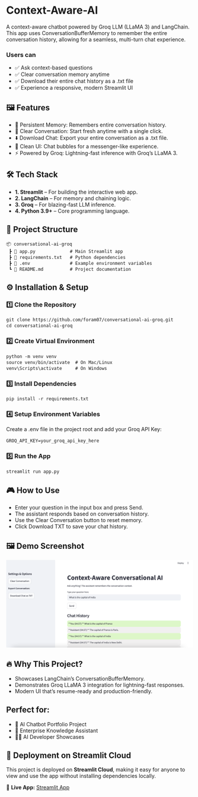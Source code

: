 # Context-Aware-AI

A context-aware chatbot powered by Groq LLM (LLaMA 3) and LangChain. This app uses ConversationBufferMemory to remember the entire conversation history, allowing for a seamless, multi-turn chat experience.

### Users can

- ✅ Ask context-based questions
- ✅ Clear conversation memory anytime
- ✅ Download their entire chat history as a .txt file
- ✅ Experience a responsive, modern Streamlit UI

## 🖼️ Features

- 💬 Persistent Memory: Remembers entire conversation history.
- 🧹 Clear Conversation: Start fresh anytime with a single click.
- ⬇️ Download Chat: Export your entire conversation as a .txt file.
- 🎨 Clean UI: Chat bubbles for a messenger-like experience.
- ⚡ Powered by Groq: Lightning-fast inference with Groq’s LLaMA 3.

## 🛠️ Tech Stack

- **1. Streamlit**
  – For building the interactive web app.
- **2. LangChain**
  – For memory and chaining logic.
- **3. Groq**
  – For blazing-fast LLM inference.
- **4. Python 3.9+**
  – Core programming language.

## 📂 Project Structure

```
📦 conversational-ai-groq
 ┣ 📜 app.py             # Main Streamlit app
 ┣ 📜 requirements.txt   # Python dependencies
 ┣ 📜 .env               # Example environment variables
 ┗ 📜 README.md          # Project documentation
```

## ⚙️ Installation & Setup

### 1️⃣ Clone the Repository

```
git clone https://github.com/foram07/conversational-ai-groq.git
cd conversational-ai-groq
```

### 2️⃣ Create Virtual Environment

```
python -m venv venv
source venv/bin/activate  # On Mac/Linux
venv\Scripts\activate     # On Windows
```

### 3️⃣ Install Dependencies

```
pip install -r requirements.txt
```

### 4️⃣ Setup Environment Variables

Create a .env file in the project root and add your Groq API Key:

```
GROQ_API_KEY=your_groq_api_key_here
```

### 5️⃣ Run the App

```
streamlit run app.py
```

## 🎮 How to Use

- Enter your question in the input box and press Send.
- The assistant responds based on conversation history.
- Use the Clear Conversation button to reset memory.
- Click Download TXT to save your chat history.

## 🖼️ Demo Screenshot

<img src="assets/image.png" alt="App Screenshot" width="1000"/>

## 🔥 Why This Project?

- Showcases LangChain’s ConversationBufferMemory.
- Demonstrates Groq LLaMA 3 integration for lightning-fast responses.
- Modern UI that’s resume-ready and production-friendly.

## Perfect for:

- 🚀 AI Chatbot Portfolio Project
- 🏢 Enterprise Knowledge Assistant
- 🧑‍💻 AI Developer Showcases

## 🚀 Deployment on Streamlit Cloud

This project is deployed on **Streamlit Cloud**, making it easy for anyone to view and use the app without installing dependencies locally.  

🔗 **Live App:** [Streamlit App](https://context-aware-ai-apps.streamlit.app/)

